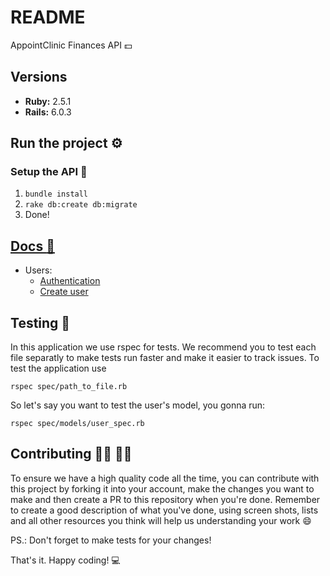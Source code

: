 
# README

AppointClinic Finances API :dollar:

## Versions
* **Ruby:** 2.5.1
* **Rails:** 6.0.3

## Run the project :gear:

### Setup the API :monorail:

1. `bundle install`
2. `rake db:create db:migrate`
3. Done!

## [Docs :book:](https://github.com/Appointclinic/api_finance/tree/master/docs)
* Users:
	* [Authentication](https://github.com/Appointclinic/api_finance/blob/master/docs/users/authentication.md)
	* [Create user](https://github.com/Appointclinic/api_finance/blob/master/docs/users/new_user.md)

## Testing :construction:

In this application we use rspec for tests. We recommend you to test each file separatly to make tests run faster and make it easier to track issues. To test the application use

 `rspec spec/path_to_file.rb`

So let's say you want to test the user's model, you gonna run:

`rspec spec/models/user_spec.rb`

## Contributing :man_technologist: :woman_technologist:

To ensure we have a high quality code all the time, you can contribute with this project by forking it into your account, make the changes you want to make and then create a PR to this repository when you're done. Remember to create a good description of what you've done, using screen shots, lists and all other resources you think will help us understanding your work :smile:

PS.: Don't forget to make tests for your changes!

That's it. Happy coding!  :computer:
